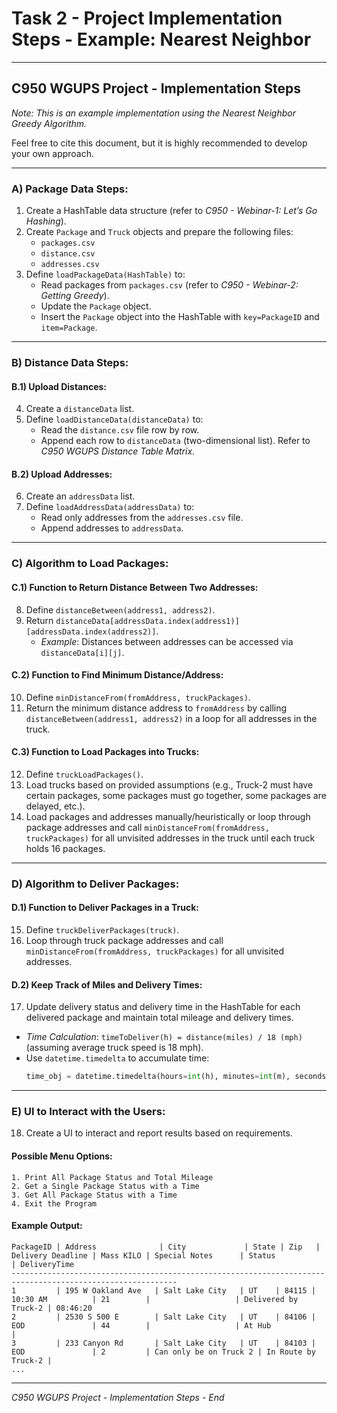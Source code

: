 # Task 2 - Project Implementation Steps - Example: Nearest Neighbor

---

## C950 WGUPS Project - Implementation Steps

*Note: This is an example implementation using the Nearest Neighbor Greedy Algorithm.*

Feel free to cite this document, but it is highly recommended to develop your own approach.

---

### A) Package Data Steps:

1. Create a HashTable data structure (refer to *C950 - Webinar-1: Let’s Go Hashing*).
2. Create `Package` and `Truck` objects and prepare the following files:
   - `packages.csv`
   - `distance.csv`
   - `addresses.csv`
3. Define `loadPackageData(HashTable)` to:
   - Read packages from `packages.csv` (refer to *C950 - Webinar-2: Getting Greedy*).
   - Update the `Package` object.
   - Insert the `Package` object into the HashTable with `key=PackageID` and `item=Package`.

---

### B) Distance Data Steps:

#### B.1) Upload Distances:

4. Create a `distanceData` list.
5. Define `loadDistanceData(distanceData)` to:
   - Read the `distance.csv` file row by row.
   - Append each row to `distanceData` (two-dimensional list). Refer to *C950 WGUPS Distance Table Matrix*.

#### B.2) Upload Addresses:

6. Create an `addressData` list.
7. Define `loadAddressData(addressData)` to:
   - Read only addresses from the `addresses.csv` file.
   - Append addresses to `addressData`.

---

### C) Algorithm to Load Packages:

#### C.1) Function to Return Distance Between Two Addresses:

8. Define `distanceBetween(address1, address2)`.
9. Return `distanceData[addressData.index(address1)][addressData.index(address2)]`.
   - *Example*: Distances between addresses can be accessed via `distanceData[i][j]`.

#### C.2) Function to Find Minimum Distance/Address:

10. Define `minDistanceFrom(fromAddress, truckPackages)`.
11. Return the minimum distance address to `fromAddress` by calling `distanceBetween(address1, address2)` in a loop for all addresses in the truck.

#### C.3) Function to Load Packages into Trucks:

12. Define `truckLoadPackages()`.
13. Load trucks based on provided assumptions (e.g., Truck-2 must have certain packages, some packages must go together, some packages are delayed, etc.).
14. Load packages and addresses manually/heuristically or loop through package addresses and call `minDistanceFrom(fromAddress, truckPackages)` for all unvisited addresses in the truck until each truck holds 16 packages.

---

### D) Algorithm to Deliver Packages:

#### D.1) Function to Deliver Packages in a Truck:

15. Define `truckDeliverPackages(truck)`.
16. Loop through truck package addresses and call `minDistanceFrom(fromAddress, truckPackages)` for all unvisited addresses.

#### D.2) Keep Track of Miles and Delivery Times:

17. Update delivery status and delivery time in the HashTable for each delivered package and maintain total mileage and delivery times.
   - *Time Calculation*: `timeToDeliver(h) = distance(miles) / 18 (mph)` (assuming average truck speed is 18 mph).
   - Use `datetime.timedelta` to accumulate time:
     ```python
     time_obj = datetime.timedelta(hours=int(h), minutes=int(m), seconds=int(s))
     ```

---

### E) UI to Interact with the Users:

18. Create a UI to interact and report results based on requirements.

#### Possible Menu Options:

```
1. Print All Package Status and Total Mileage
2. Get a Single Package Status with a Time
3. Get All Package Status with a Time
4. Exit the Program
```

#### Example Output:

```
PackageID | Address              | City             | State | Zip   | Delivery Deadline | Mass KILO | Special Notes      | Status             | DeliveryTime
-----------------------------------------------------------------------------------------------------------
1         | 195 W Oakland Ave   | Salt Lake City   | UT    | 84115 | 10:30 AM          | 21        |                   | Delivered by Truck-2 | 08:46:20
2         | 2530 S 500 E        | Salt Lake City   | UT    | 84106 | EOD               | 44        |                   | At Hub             |
3         | 233 Canyon Rd       | Salt Lake City   | UT    | 84103 | EOD               | 2         | Can only be on Truck 2 | In Route by Truck-2 |
...
```

---

*C950 WGUPS Project - Implementation Steps - End*

